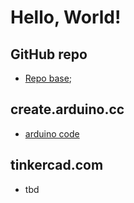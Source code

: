 # Hello, World!

## GitHub repo
-  [Repo base](https://github.com/TempletonSTEM/PlantKeeper); 

## create.arduino.cc
- [arduino code](https://create.arduino.cc/editor/janzeteachesit_tvbc/f4776e4e-62f6-42d7-8966-ccba3e38ec71/preview)

## tinkercad.com
- tbd
